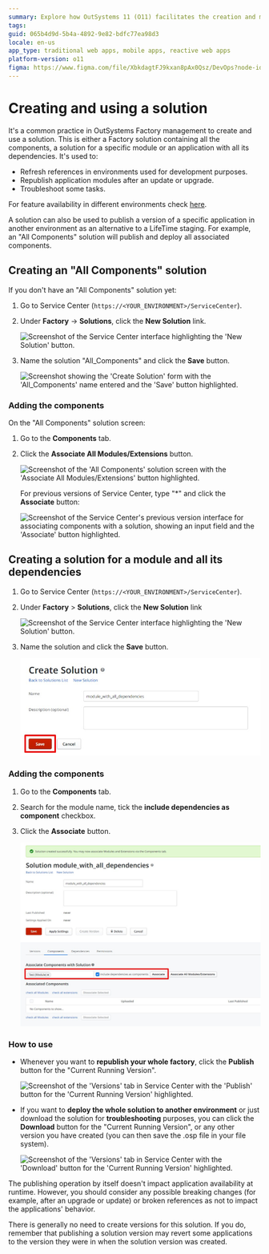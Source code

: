 ```yaml
---
summary: Explore how OutSystems 11 (O11) facilitates the creation and management of solutions for efficient application deployment and troubleshooting.
tags:
guid: 065b4d9d-5b4a-4892-9e82-bdfc77ea98d3
locale: en-us
app_type: traditional web apps, mobile apps, reactive web apps
platform-version: o11
figma: https://www.figma.com/file/XbkdagtFJ9kxan8pAx0Qsz/DevOps?node-id=1542:366
---
```

# Creating and using a solution

It's a common practice in OutSystems Factory management to create and use a solution. This is either a Factory solution containing all the components, a solution for a specific module or an application with all its dependencies. It's used to:

* Refresh references in environments used for development purposes.
* Republish application modules after an update or upgrade.
* Troubleshoot some tasks.

For feature availability in different environments check [here]( https://success.outsystems.com/Documentation/11/Setup_and_maintain_your_OutSystems_infrastructure/Setting_Up_OutSystems/Configure_your_OutSystems_environment#feature-availability-for-different-purposes).

A solution can also be used to publish a version of a specific application in another environment as an alternative to a LifeTime staging. For example, an "All Components" solution will publish and deploy all associated components.

## Creating an "All Components" solution

If you don't have an "All Components" solution yet:

1. Go to Service Center (`https://<YOUR_ENVIRONMENT>/ServiceCenter`).

1. Under **Factory** -> **Solutions**, click the **New Solution** link.

    ![Screenshot of the Service Center interface highlighting the 'New Solution' button.](images/servicecenter-new-solution.png "Service Center New Solution Button")

1. Name the solution "All_Components" and click the **Save** button.

    ![Screenshot showing the 'Create Solution' form with the 'All_Components' name entered and the 'Save' button highlighted.](images/servicecenter-create-solution.png "Service Center Create Solution Form")

### Adding the components

On the "All Components" solution screen:

1. Go to the **Components** tab.

1. Click the **Associate All Modules/Extensions** button.

    ![Screenshot of the 'All Components' solution screen with the 'Associate All Modules/Extensions' button highlighted.](images/servicecenter-solution-associate-modules.png "Service Center Associate All Modules Button")

    For previous versions of Service Center, type "*" and click the **Associate** button:

    ![Screenshot of the Service Center's previous version interface for associating components with a solution, showing an input field and the 'Associate' button highlighted.](images/servicecenter-solution-associate-modules-previous-version.png "Service Center Associate Components with Solution")

## Creating a solution for a module and all its dependencies

1. Go to Service Center (`https://<YOUR_ENVIRONMENT>/ServiceCenter`).
1. Under **Factory** > **Solutions**, click the **New Solution** link

    ![Screenshot of the Service Center interface highlighting the 'New Solution' button.](images/servicecenter-new-solution.png "Service Center New Solution Button")

1. Name the solution and click the **Save** button.

    ![Screenshot showing the 'Create Solution' form for a module with all dependencies, with the 'Save' button highlighted.](images/servicecenter-create-solution-all-dependencies.png "Service Center Create Solution for Module with Dependencies")

### Adding the components

1. Go to the **Components** tab.
1. Search for the module name, tick the **include dependencies as component** checkbox.
1. Click the **Associate** button.

    ![Screenshot of the 'Associate Components with Solution' section where a specific module is entered and the 'Associate' button is highlighted.](images/serviceceneter-solution-module.png "Service Center Associate Module with Solution")

### How to use

* Whenever you want to **republish your whole factory**, click the **Publish** button for the "Current Running Version".

    ![Screenshot of the 'Versions' tab in Service Center with the 'Publish' button for the 'Current Running Version' highlighted.](images/servicecenter-solution-publish.png "Service Center Publish Solution Button")

* If you want to **deploy the whole solution to another environment** or just download the solution for **troubleshooting** purposes, you can click the **Download** button for the "Current Running Version", or any other version you have created (you can then save the .osp file in your file system).

    ![Screenshot of the 'Versions' tab in Service Center with the 'Download' button for the 'Current Running Version' highlighted.](images/servicecenter-solution-download.png "Service Center Download Solution Button")  

The publishing operation by itself doesn't impact application availability at runtime. However, you should consider any possible breaking changes (for example, after an upgrade or update) or broken references as not to impact the applications' behavior.

<div class="info" markdown="1">

There is generally no need to create versions for this solution. If you do, remember that publishing a solution version may revert some applications to the version they were in when the solution version was created.
</div>
